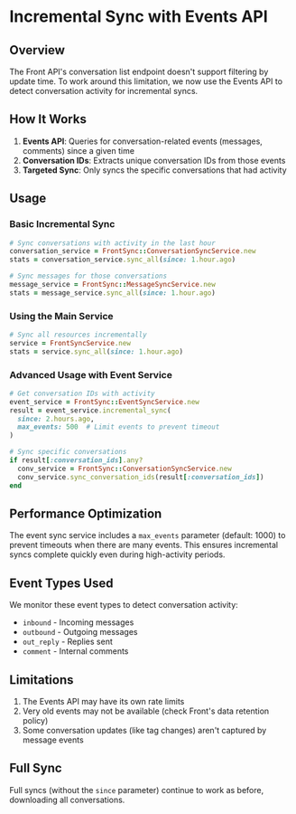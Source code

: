 # Incremental Sync with Events API

## Overview

The Front API's conversation list endpoint doesn't support filtering by update time. To work around this limitation, we now use the Events API to detect conversation activity for incremental syncs.

## How It Works

1. **Events API**: Queries for conversation-related events (messages, comments) since a given time
2. **Conversation IDs**: Extracts unique conversation IDs from those events
3. **Targeted Sync**: Only syncs the specific conversations that had activity

## Usage

### Basic Incremental Sync

```ruby
# Sync conversations with activity in the last hour
conversation_service = FrontSync::ConversationSyncService.new
stats = conversation_service.sync_all(since: 1.hour.ago)

# Sync messages for those conversations
message_service = FrontSync::MessageSyncService.new
stats = message_service.sync_all(since: 1.hour.ago)
```

### Using the Main Service

```ruby
# Sync all resources incrementally
service = FrontSyncService.new
stats = service.sync_all(since: 1.hour.ago)
```

### Advanced Usage with Event Service

```ruby
# Get conversation IDs with activity
event_service = FrontSync::EventSyncService.new
result = event_service.incremental_sync(
  since: 2.hours.ago,
  max_events: 500  # Limit events to prevent timeout
)

# Sync specific conversations
if result[:conversation_ids].any?
  conv_service = FrontSync::ConversationSyncService.new
  conv_service.sync_conversation_ids(result[:conversation_ids])
end
```

## Performance Optimization

The event sync service includes a `max_events` parameter (default: 1000) to prevent timeouts when there are many events. This ensures incremental syncs complete quickly even during high-activity periods.

## Event Types Used

We monitor these event types to detect conversation activity:
- `inbound` - Incoming messages
- `outbound` - Outgoing messages  
- `out_reply` - Replies sent
- `comment` - Internal comments

## Limitations

1. The Events API may have its own rate limits
2. Very old events may not be available (check Front's data retention policy)
3. Some conversation updates (like tag changes) aren't captured by message events

## Full Sync

Full syncs (without the `since` parameter) continue to work as before, downloading all conversations.